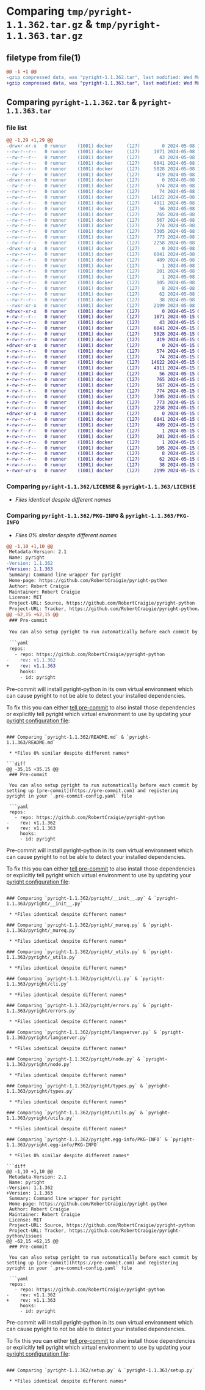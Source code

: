 # Comparing `tmp/pyright-1.1.362.tar.gz` & `tmp/pyright-1.1.363.tar.gz`

## filetype from file(1)

```diff
@@ -1 +1 @@
-gzip compressed data, was "pyright-1.1.362.tar", last modified: Wed May  8 10:05:18 2024, max compression
+gzip compressed data, was "pyright-1.1.363.tar", last modified: Wed May 15 07:34:11 2024, max compression
```

## Comparing `pyright-1.1.362.tar` & `pyright-1.1.363.tar`

### file list

```diff
@@ -1,29 +1,29 @@
-drwxr-xr-x   0 runner    (1001) docker     (127)        0 2024-05-08 10:05:18.875471 pyright-1.1.362/
--rw-r--r--   0 runner    (1001) docker     (127)     1071 2024-05-08 10:05:09.000000 pyright-1.1.362/LICENSE
--rw-r--r--   0 runner    (1001) docker     (127)       43 2024-05-08 10:05:09.000000 pyright-1.1.362/MANIFEST.in
--rw-r--r--   0 runner    (1001) docker     (127)     6041 2024-05-08 10:05:18.875471 pyright-1.1.362/PKG-INFO
--rw-r--r--   0 runner    (1001) docker     (127)     5028 2024-05-08 10:05:09.000000 pyright-1.1.362/README.md
--rw-r--r--   0 runner    (1001) docker     (127)      419 2024-05-08 10:05:09.000000 pyright-1.1.362/pyproject.toml
-drwxr-xr-x   0 runner    (1001) docker     (127)        0 2024-05-08 10:05:18.875471 pyright-1.1.362/pyright/
--rw-r--r--   0 runner    (1001) docker     (127)      574 2024-05-08 10:05:09.000000 pyright-1.1.362/pyright/__init__.py
--rw-r--r--   0 runner    (1001) docker     (127)       74 2024-05-08 10:05:09.000000 pyright-1.1.362/pyright/__main__.py
--rw-r--r--   0 runner    (1001) docker     (127)    14622 2024-05-08 10:05:09.000000 pyright-1.1.362/pyright/_mureq.py
--rw-r--r--   0 runner    (1001) docker     (127)     4911 2024-05-08 10:05:09.000000 pyright-1.1.362/pyright/_utils.py
--rw-r--r--   0 runner    (1001) docker     (127)       56 2024-05-08 10:05:09.000000 pyright-1.1.362/pyright/_version.py
--rw-r--r--   0 runner    (1001) docker     (127)      765 2024-05-08 10:05:09.000000 pyright-1.1.362/pyright/cli.py
--rw-r--r--   0 runner    (1001) docker     (127)      567 2024-05-08 10:05:09.000000 pyright-1.1.362/pyright/errors.py
--rw-r--r--   0 runner    (1001) docker     (127)      774 2024-05-08 10:05:09.000000 pyright-1.1.362/pyright/langserver.py
--rw-r--r--   0 runner    (1001) docker     (127)     7305 2024-05-08 10:05:09.000000 pyright-1.1.362/pyright/node.py
--rw-r--r--   0 runner    (1001) docker     (127)      773 2024-05-08 10:05:09.000000 pyright-1.1.362/pyright/types.py
--rw-r--r--   0 runner    (1001) docker     (127)     2258 2024-05-08 10:05:09.000000 pyright-1.1.362/pyright/utils.py
-drwxr-xr-x   0 runner    (1001) docker     (127)        0 2024-05-08 10:05:18.875471 pyright-1.1.362/pyright.egg-info/
--rw-r--r--   0 runner    (1001) docker     (127)     6041 2024-05-08 10:05:18.000000 pyright-1.1.362/pyright.egg-info/PKG-INFO
--rw-r--r--   0 runner    (1001) docker     (127)      489 2024-05-08 10:05:18.000000 pyright-1.1.362/pyright.egg-info/SOURCES.txt
--rw-r--r--   0 runner    (1001) docker     (127)        1 2024-05-08 10:05:18.000000 pyright-1.1.362/pyright.egg-info/dependency_links.txt
--rw-r--r--   0 runner    (1001) docker     (127)      201 2024-05-08 10:05:18.000000 pyright-1.1.362/pyright.egg-info/entry_points.txt
--rw-r--r--   0 runner    (1001) docker     (127)        1 2024-05-08 10:05:18.000000 pyright-1.1.362/pyright.egg-info/not-zip-safe
--rw-r--r--   0 runner    (1001) docker     (127)      105 2024-05-08 10:05:18.000000 pyright-1.1.362/pyright.egg-info/requires.txt
--rw-r--r--   0 runner    (1001) docker     (127)        8 2024-05-08 10:05:18.000000 pyright-1.1.362/pyright.egg-info/top_level.txt
--rw-r--r--   0 runner    (1001) docker     (127)       62 2024-05-08 10:05:09.000000 pyright-1.1.362/requirements.txt
--rw-r--r--   0 runner    (1001) docker     (127)       38 2024-05-08 10:05:18.875471 pyright-1.1.362/setup.cfg
--rwxr-xr-x   0 runner    (1001) docker     (127)     2199 2024-05-08 10:05:09.000000 pyright-1.1.362/setup.py
+drwxr-xr-x   0 runner    (1001) docker     (127)        0 2024-05-15 07:34:11.369715 pyright-1.1.363/
+-rw-r--r--   0 runner    (1001) docker     (127)     1071 2024-05-15 07:34:03.000000 pyright-1.1.363/LICENSE
+-rw-r--r--   0 runner    (1001) docker     (127)       43 2024-05-15 07:34:03.000000 pyright-1.1.363/MANIFEST.in
+-rw-r--r--   0 runner    (1001) docker     (127)     6041 2024-05-15 07:34:11.369715 pyright-1.1.363/PKG-INFO
+-rw-r--r--   0 runner    (1001) docker     (127)     5028 2024-05-15 07:34:03.000000 pyright-1.1.363/README.md
+-rw-r--r--   0 runner    (1001) docker     (127)      419 2024-05-15 07:34:03.000000 pyright-1.1.363/pyproject.toml
+drwxr-xr-x   0 runner    (1001) docker     (127)        0 2024-05-15 07:34:11.365715 pyright-1.1.363/pyright/
+-rw-r--r--   0 runner    (1001) docker     (127)      574 2024-05-15 07:34:03.000000 pyright-1.1.363/pyright/__init__.py
+-rw-r--r--   0 runner    (1001) docker     (127)       74 2024-05-15 07:34:03.000000 pyright-1.1.363/pyright/__main__.py
+-rw-r--r--   0 runner    (1001) docker     (127)    14622 2024-05-15 07:34:03.000000 pyright-1.1.363/pyright/_mureq.py
+-rw-r--r--   0 runner    (1001) docker     (127)     4911 2024-05-15 07:34:03.000000 pyright-1.1.363/pyright/_utils.py
+-rw-r--r--   0 runner    (1001) docker     (127)       56 2024-05-15 07:34:03.000000 pyright-1.1.363/pyright/_version.py
+-rw-r--r--   0 runner    (1001) docker     (127)      765 2024-05-15 07:34:03.000000 pyright-1.1.363/pyright/cli.py
+-rw-r--r--   0 runner    (1001) docker     (127)      567 2024-05-15 07:34:03.000000 pyright-1.1.363/pyright/errors.py
+-rw-r--r--   0 runner    (1001) docker     (127)      774 2024-05-15 07:34:03.000000 pyright-1.1.363/pyright/langserver.py
+-rw-r--r--   0 runner    (1001) docker     (127)     7305 2024-05-15 07:34:03.000000 pyright-1.1.363/pyright/node.py
+-rw-r--r--   0 runner    (1001) docker     (127)      773 2024-05-15 07:34:03.000000 pyright-1.1.363/pyright/types.py
+-rw-r--r--   0 runner    (1001) docker     (127)     2258 2024-05-15 07:34:03.000000 pyright-1.1.363/pyright/utils.py
+drwxr-xr-x   0 runner    (1001) docker     (127)        0 2024-05-15 07:34:11.369715 pyright-1.1.363/pyright.egg-info/
+-rw-r--r--   0 runner    (1001) docker     (127)     6041 2024-05-15 07:34:11.000000 pyright-1.1.363/pyright.egg-info/PKG-INFO
+-rw-r--r--   0 runner    (1001) docker     (127)      489 2024-05-15 07:34:11.000000 pyright-1.1.363/pyright.egg-info/SOURCES.txt
+-rw-r--r--   0 runner    (1001) docker     (127)        1 2024-05-15 07:34:11.000000 pyright-1.1.363/pyright.egg-info/dependency_links.txt
+-rw-r--r--   0 runner    (1001) docker     (127)      201 2024-05-15 07:34:11.000000 pyright-1.1.363/pyright.egg-info/entry_points.txt
+-rw-r--r--   0 runner    (1001) docker     (127)        1 2024-05-15 07:34:11.000000 pyright-1.1.363/pyright.egg-info/not-zip-safe
+-rw-r--r--   0 runner    (1001) docker     (127)      105 2024-05-15 07:34:11.000000 pyright-1.1.363/pyright.egg-info/requires.txt
+-rw-r--r--   0 runner    (1001) docker     (127)        8 2024-05-15 07:34:11.000000 pyright-1.1.363/pyright.egg-info/top_level.txt
+-rw-r--r--   0 runner    (1001) docker     (127)       62 2024-05-15 07:34:03.000000 pyright-1.1.363/requirements.txt
+-rw-r--r--   0 runner    (1001) docker     (127)       38 2024-05-15 07:34:11.369715 pyright-1.1.363/setup.cfg
+-rwxr-xr-x   0 runner    (1001) docker     (127)     2199 2024-05-15 07:34:03.000000 pyright-1.1.363/setup.py
```

### Comparing `pyright-1.1.362/LICENSE` & `pyright-1.1.363/LICENSE`

 * *Files identical despite different names*

### Comparing `pyright-1.1.362/PKG-INFO` & `pyright-1.1.363/PKG-INFO`

 * *Files 0% similar despite different names*

```diff
@@ -1,10 +1,10 @@
 Metadata-Version: 2.1
 Name: pyright
-Version: 1.1.362
+Version: 1.1.363
 Summary: Command line wrapper for pyright
 Home-page: https://github.com/RobertCraigie/pyright-python
 Author: Robert Craigie
 Maintainer: Robert Craigie
 License: MIT
 Project-URL: Source, https://github.com/RobertCraigie/pyright-python
 Project-URL: Tracker, https://github.com/RobertCraigie/pyright-python/issues
@@ -62,15 +62,15 @@
 ### Pre-commit
 
 You can also setup pyright to run automatically before each commit by setting up [pre-commit](https://pre-commit.com) and registering pyright in your `.pre-commit-config.yaml` file
 
 ```yaml
 repos:
   - repo: https://github.com/RobertCraigie/pyright-python
-    rev: v1.1.362
+    rev: v1.1.363
     hooks:
     - id: pyright
 ```
 
 Pre-commit will install pyright-python in its own virtual environment which can cause pyright to not be able to detect your installed dependencies.
 
 To fix this you can either [tell pre-commit](https://pre-commit.com/#config-additional_dependencies) to also install those dependencies or explicitly tell pyright which virtual environment to use by updating your [pyright configuration file](https://github.com/microsoft/pyright/blob/main/docs/configuration.md):
```

### Comparing `pyright-1.1.362/README.md` & `pyright-1.1.363/README.md`

 * *Files 0% similar despite different names*

```diff
@@ -35,15 +35,15 @@
 ### Pre-commit
 
 You can also setup pyright to run automatically before each commit by setting up [pre-commit](https://pre-commit.com) and registering pyright in your `.pre-commit-config.yaml` file
 
 ```yaml
 repos:
   - repo: https://github.com/RobertCraigie/pyright-python
-    rev: v1.1.362
+    rev: v1.1.363
     hooks:
     - id: pyright
 ```
 
 Pre-commit will install pyright-python in its own virtual environment which can cause pyright to not be able to detect your installed dependencies.
 
 To fix this you can either [tell pre-commit](https://pre-commit.com/#config-additional_dependencies) to also install those dependencies or explicitly tell pyright which virtual environment to use by updating your [pyright configuration file](https://github.com/microsoft/pyright/blob/main/docs/configuration.md):
```

### Comparing `pyright-1.1.362/pyright/__init__.py` & `pyright-1.1.363/pyright/__init__.py`

 * *Files identical despite different names*

### Comparing `pyright-1.1.362/pyright/_mureq.py` & `pyright-1.1.363/pyright/_mureq.py`

 * *Files identical despite different names*

### Comparing `pyright-1.1.362/pyright/_utils.py` & `pyright-1.1.363/pyright/_utils.py`

 * *Files identical despite different names*

### Comparing `pyright-1.1.362/pyright/cli.py` & `pyright-1.1.363/pyright/cli.py`

 * *Files identical despite different names*

### Comparing `pyright-1.1.362/pyright/errors.py` & `pyright-1.1.363/pyright/errors.py`

 * *Files identical despite different names*

### Comparing `pyright-1.1.362/pyright/langserver.py` & `pyright-1.1.363/pyright/langserver.py`

 * *Files identical despite different names*

### Comparing `pyright-1.1.362/pyright/node.py` & `pyright-1.1.363/pyright/node.py`

 * *Files identical despite different names*

### Comparing `pyright-1.1.362/pyright/types.py` & `pyright-1.1.363/pyright/types.py`

 * *Files identical despite different names*

### Comparing `pyright-1.1.362/pyright/utils.py` & `pyright-1.1.363/pyright/utils.py`

 * *Files identical despite different names*

### Comparing `pyright-1.1.362/pyright.egg-info/PKG-INFO` & `pyright-1.1.363/pyright.egg-info/PKG-INFO`

 * *Files 0% similar despite different names*

```diff
@@ -1,10 +1,10 @@
 Metadata-Version: 2.1
 Name: pyright
-Version: 1.1.362
+Version: 1.1.363
 Summary: Command line wrapper for pyright
 Home-page: https://github.com/RobertCraigie/pyright-python
 Author: Robert Craigie
 Maintainer: Robert Craigie
 License: MIT
 Project-URL: Source, https://github.com/RobertCraigie/pyright-python
 Project-URL: Tracker, https://github.com/RobertCraigie/pyright-python/issues
@@ -62,15 +62,15 @@
 ### Pre-commit
 
 You can also setup pyright to run automatically before each commit by setting up [pre-commit](https://pre-commit.com) and registering pyright in your `.pre-commit-config.yaml` file
 
 ```yaml
 repos:
   - repo: https://github.com/RobertCraigie/pyright-python
-    rev: v1.1.362
+    rev: v1.1.363
     hooks:
     - id: pyright
 ```
 
 Pre-commit will install pyright-python in its own virtual environment which can cause pyright to not be able to detect your installed dependencies.
 
 To fix this you can either [tell pre-commit](https://pre-commit.com/#config-additional_dependencies) to also install those dependencies or explicitly tell pyright which virtual environment to use by updating your [pyright configuration file](https://github.com/microsoft/pyright/blob/main/docs/configuration.md):
```

### Comparing `pyright-1.1.362/setup.py` & `pyright-1.1.363/setup.py`

 * *Files identical despite different names*

